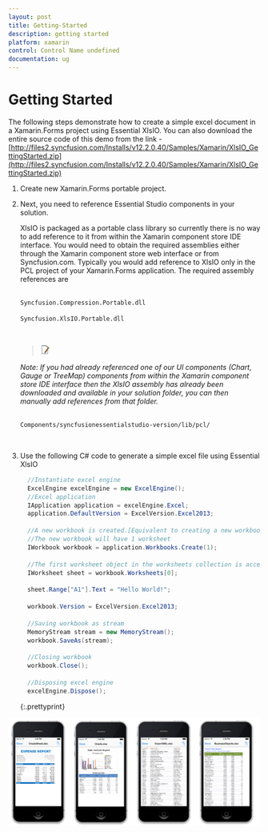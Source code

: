 ```yaml
---
layout: post
title: Getting-Started
description: getting started
platform: xamarin
control: Control Name undefined
documentation: ug
---
```


# Getting Started

The following steps demonstrate how to create a simple excel document in a Xamarin.Forms project using Essential XlsIO. You can also download the entire source code of this demo from the link - [http://files2.syncfusion.com/Installs/v12.2.0.40/Samples/Xamarin/XlsIO_GettingStarted.zip](http://files2.syncfusion.com/Installs/v12.2.0.40/Samples/Xamarin/XlsIO_GettingStarted.zip)

1. Create new Xamarin.Forms portable project.
2. Next, you need to reference Essential Studio components in your solution. 

   XlsIO is packaged as a portable class library so currently there is no way to add reference to it from within the Xamarin component store IDE interface. You would need to obtain the required assemblies either through the Xamarin component store web interface or from Syncfusion.com. Typically you would add reference to XlsIO only in the PCL project of your Xamarin.Forms application. The required assembly references are



   ```

   Syncfusion.Compression.Portable.dll

   Syncfusion.XlsIO.Portable.dll



   ```

   > ![C:/Users/ApoorvahR/Desktop/Note.png](Getting-Started_images/Getting-Started_img1.png)

   _Note: If you had already referenced one of our UI components (Chart, Gauge or TreeMap) components from within the Xamarin component store IDE interface then the XlsIO assembly has already been downloaded and available in your solution folder, you can then manually add references from that folder._

   ```

   Components/syncfusionessentialstudio-version/lib/pcl/



   ```

3. Use the following C# code to generate a simple excel file using Essential XlsIO

   ~~~ cs
     //Instantiate excel engine
     ExcelEngine excelEngine = new ExcelEngine();
     //Excel application
     IApplication application = excelEngine.Excel;
     application.DefaultVersion = ExcelVersion.Excel2013;

     //A new workbook is created.[Equivalent to creating a new workbook in MS Excel]
     //The new workbook will have 1 worksheet
     IWorkbook workbook = application.Workbooks.Create(1);

     //The first worksheet object in the worksheets collection is accessed.
     IWorksheet sheet = workbook.Worksheets[0];

     sheet.Range["A1"].Text = "Hello World!";

     workbook.Version = ExcelVersion.Excel2013;

     //Saving workbook as stream
     MemoryStream stream = new MemoryStream();
     workbook.SaveAs(stream);

     //Closing workbook
     workbook.Close();

     //Disposing excel engine
     excelEngine.Dispose();
   ~~~
   {:.prettyprint}


  ![](Getting-Started_images/Getting-Started_img2.png)

